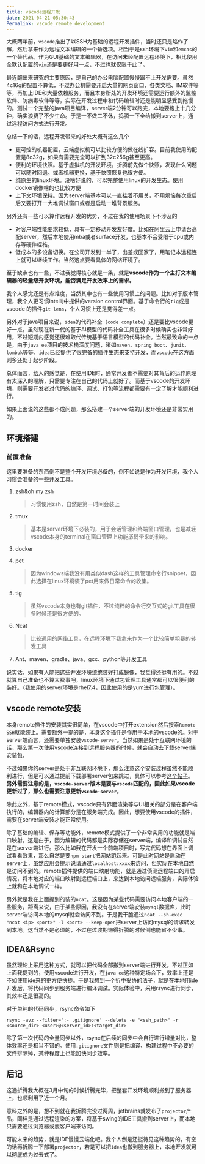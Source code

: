 ```yaml
---
title: vscode远程开发
date: 2021-04-21 05:30:43
Permalink: vscode_remote_development
---
```


大概两年前，`vscode`推出了以SSH为基础的远程开发插件，当时还只是略作了解，然后拿来作为远程文本编辑的一个备选项。相当于是ssh环境下`vim`和`emcas`的一个替代品。作为GUI基础的文本编辑器，在访问未经配置远程环境下，相比使用全默认配置的`vim`还是要更好用一点，不过也就仅限于此了。

最近翻出来研究的主要原因，是自己的办公电脑配置慢慢跟不上开发需要。虽然4c16g的配置不算低，不过办公机需要开启大量的网页窗口、各类文档、IM软件等等，再加上IDE和大量依赖服务，而且本身所处的开发环境还需要运行额外的监控软件、防病毒软件等等，实际在开发过程中和代码编辑时还是能明显感受到拖慢的。测试一个完整的java项目编译，server端2分钟可以跑完，本地要跑上十几分钟，确实浪费了不少生命。于是一不做二不休，捣腾一下全给搬到server上，通过远程访问方式进行开发。

总结一下的话，远程开发带来的好处大概有这么几个

* 更可控的机器配置，云端虚拟机可以比较方便的做在线扩容。目前我使用的配置是8c32g，如果有需要完全可以扩到32c256g甚至更高。
* 便利的环境快照。基于虚拟机的开发环境，折腾前先做个快照，发现什么问题可以随时回退。或者机器更换，基于快照恢复也很方便。
* 纯原生的linux环境。没啥好说的，可以完整使用linux的开发生态。使用docker镜像啥的也比较方便
* 上下文环境保持。因为server端基本可以一直挂着不用关，不用烦恼每次重启后又要打开一大堆调试窗口或者是启动一堆背景服务。

另外还有一些可以算作远程开发的优势，不过在我的使用场景下不涉及的

* 对客户端性能要求较低，具有一定移动开发友好度。比如在阿里云上申请台高配server，然后本地使用mba或者surface开发，也基本不会受限于cpu或内存等硬件桎梏。
* 低成本的多设备切换。在公司开发到一半了，出差或回家了，用笔记本远程连上就可以继续工作。当然这点要看具体的网络环境了。

至于缺点也有一些，不过我觉得核心就是一条，就是**vscode作为一个主打文本编辑器的轻量级开发环境，能否满足开发效率上的需求。**

我个人感觉还是有点难度，当然其中也有一些使用习惯上的问题。比如对于版本管理，我个人更习惯intellij中提供的version control界面。基于命令行的`tig`或是vscode 的插件`git lens`，个人习惯上还是觉得差一点。

另外对于java项目来说，`idea`的代码补全（`code complete`）还是要比vscode更好一点。虽然现在新一代的基于AI模型的代码补全工具在很多时候确实也非常好用，不过短期内感觉还很难取代传统基于语言模型的代码补全。当然最致命的一点是，由于``java ee``项目的技术栈深度问题，诸如`maven`、`spring boot`、`junit`、`lombok`等等，`idea`已经提供了很完备的插件生态来支持开发，而`vscode`在这方面则多还处于起步阶段。

总体而言，给人的感觉是，在使用IDE时，通常开发者不需要对其背后的运作原理有太深入的理解，只需要专注在自己的代码上就好了。而基于vscode的开发环境，则需要开发者对代码的编译、调试、打包等流程都需要有一定了解才能顺利进行。

如果上面说的这些都不成问题，那么搭建一个server端的开发环境还是非常实用的。

## 环境搭建

### 前置准备

这里要准备的东西倒不是整个开发环境必备的，倒不如说是作为开发环境，我个人习惯会准备的一些开发工具。

1. zsh&oh my zsh

   > 习惯使用zsh，自然是第一时间会装上

2. tmux

   > 基本是server环境下必装的，用于会话管理和终端窗口管理，也是减轻vscode本身的terminal在窗口管理上功能孱弱带来的影响。

3. docker

4. pet

   > 因为windows端我没有用类似dash这样的工具管理命令行snippet，因此选择在linux环境装了pet用来做日常命令的收集。

5. tig

   > 虽然vscode本身也有git插件，不过纯粹的命令行交互式的git工具在很多时候还是很方便的。

6. Ncat

   > 比较通用的网络工具，在远程环境下我拿来作为一个比较简单粗暴的转发工具

7. Ant、maven、gradle、java、gcc、python等开发工具

说实话，如果有人能把这些开发环境统统装好打成镜像，我觉得还挺有用的。不过就算自己准备也不算太费事吧，linux环境下通过包管理工具通常都可以很便利的装好。（我使用的server环境是rhel7.4，因此使用的是yum进行包管理）。

## vscode remote安装

本身remote插件的安装其实很简单，在vscode中打开extension然后搜索`Remote SSH`就能装上。需要额外一提的是，本身这个插件是作用于本地的vscode的。对于server端而言，还需要单独安装`vscode-server`。当然如果是处于互联网环境的话，那么第一次使用vscode连接到远程服务器的时候，就会自动去下载server端安装包。

不过如果你的server是处于非互联网环境下，那么注意这个安装过程虽然不能顺利进行，但是可以通过提前下载部署server包来跳过，具体可以参考[这个帖子](https://stackoverflow.com/questions/56718453/using-remote-ssh-in-vscode-on-a-target-machine-that-only-allows-inbound-ssh-co)。**另外需要注意的是，`vscode-server`版本是要与`vscode`匹配的，因此如果vscode更新过了，那么也需要注意更新`vscode-server`**。

除此之外，基于remote模式，vscode只有界面渲染等与UI相关的部分是在客户端执行的，编辑器内的计算部分是在服务端完成。因此，想要使用vscode的插件，需要在server端安装才能正常使用。

除了基础的编辑、保存等功能外，remote模式提供了一个非常实用的功能就是端口映射。这是由于，因为编辑的代码都是实际存储在server端，编译和调试自然是在server端进行。那么比如我在开发一个前端项目时，写完代码想在界面上调试看看效果，那么自然是要`npm start`把网站跑起来。可是此时网站是启动在server上，虽然应用会提示说请通过`localhost:xxxx`来访问，但实际在本地自然是访问不到的。remote插件提供的端口映射功能，就是通过侦测远程端口的开启情况，将本地对应的端口映射到远程端口上，来达到本地访问远端服务，实际体验上就和在本地调试一样。

另外就是我在上面提到的装的`ncat`。这是因为某些代码需要访问本地客户端的一些服务，距离来说，由于某些原因，我没有在server端安装`mysql`数据库，此时server端访问本地的mysql就会访问不到。于是我干脆通过`ncat --sh-exec "ncat <ip> <port>" -l <port> --keep-open`把server上访问mysql的请求转发到本地。这当然不是必须的，不过在过渡期懒得折腾的时候倒也能省不少事。

## IDEA&Rsync

虽然理论上采用这种方式，就可以把代码全部搬到server端进行开发。不过正如上面我提到的，使用vscode进行开发，在`java ee`这种特定场合下，效率上还是不如使用ide来的更方便快捷。于是我想到一个折中妥协的法子，就是在本地用ide开发后，将代码同步到服务端进行编译调试。实际体验中，采用rsync进行同步，其效率还是很高的。

对于单纯的代码同步，rsync命令如下

`rsync -avz --filter=':- .gitignore' --delete -e "<ssh_path>" -r <source_dir> <user>@<server_id>:<target_dir>`

除了第一次代码的全量同步以外，rsync在后续的同步中会自行进行增量对比，整体效率还是相当不错的。使用`.gitignore`文件则是把编译、构建过程中不必要的文件排除掉，某种程度上也能加快同步效率。

## 后记

这通折腾我大概在3月中旬的时候折腾完毕，把整套开发环境顺利搬到了服务器上，也顺利用了近一个月。

意料之外的是，想不到就在我折腾完没过两周，jetbrains就发布了`projector`产品，同样是通过远程渲染的方案，将基于swing的IDE工具搬到server上，而本地只需要通过浏览器或瘦客户端来访问。

可能未来的趋势，就是IDE慢慢云端化吧。我个人倒是还挺待见这种趋势的，有空的话再折腾一下部署`projector`，若是可以把`idea`也搬到服务器上，本地开发就可以彻底成为过去式了。

